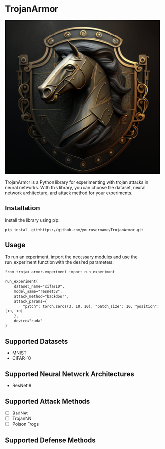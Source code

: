 # TrojanArmor

![](assets/logo.png)

TrojanArmor is a Python library for experimenting with trojan attacks in neural networks. With this library, you can choose the dataset, neural network architecture, and attack method for your experiments.

## Installation

Install the library using pip:

```bash
pip install git+https://github.com/yourusername/TrojanArmor.git
```

## Usage

To run an experiment, import the necessary modules and use the run_experiment function with the desired parameters:

```
from trojan_armor.experiment import run_experiment

run_experiment(
    dataset_name="cifar10",
    model_name="resnet18",
    attack_method="backdoor",
    attack_params={
        "patch": torch.zeros(3, 10, 10), "patch_size": 10, "position": (10, 10)
    },
    device="cuda"
)
```

## Supported Datasets

- MNIST
- CIFAR-10

## Supported Neural Network Architectures

- ResNet18

## Supported Attack Methods

- [ ] BadNet
- [ ] TrojanNN
- [ ] Poison Frogs

## Supported Defense Methods
